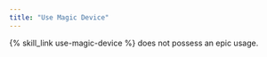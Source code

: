 ```yaml
---
title: "Use Magic Device"
---
```

{% skill_link use-magic-device %} does not possess an epic usage.
